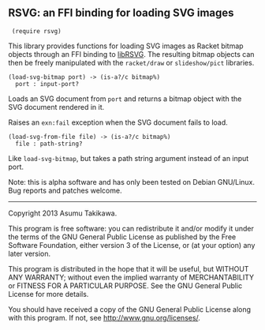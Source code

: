 RSVG: an FFI binding for loading SVG images
-------------------------------------------

```racket
 (require rsvg)
```

This library provides functions for loading SVG images as Racket bitmap
objects through an FFI binding to
[libRSVG](https://live.gnome.org/LibRsvg). The resulting bitmap objects
can then be freely manipulated with the `racket/draw` or
`slideshow/pict` libraries.

```racket
(load-svg-bitmap port) -> (is-a?/c bitmap%)
  port : input-port?                       
```

Loads an SVG document from `port` and returns a bitmap object with the
SVG document rendered in it.

Raises an `exn:fail` exception when the SVG document fails to load.

```racket
(load-svg-from-file file) -> (is-a?/c bitmap%)
  file : path-string?                         
```

Like `load-svg-bitmap`, but takes a path string argument instead of an
input port.

Note: this is alpha software and has only been tested on
      Debian GNU/Linux. Bug reports and patches welcome.

---

Copyright 2013 Asumu Takikawa. 

This program is free software: you can redistribute it and/or modify
it under the terms of the GNU General Public License as published by
the Free Software Foundation, either version 3 of the License, or
(at your option) any later version.

This program is distributed in the hope that it will be useful,
but WITHOUT ANY WARRANTY; without even the implied warranty of
MERCHANTABILITY or FITNESS FOR A PARTICULAR PURPOSE.  See the
GNU General Public License for more details.

You should have received a copy of the GNU General Public License
along with this program.  If not, see <http://www.gnu.org/licenses/>.

